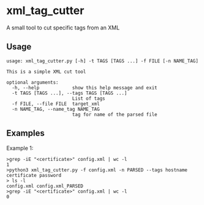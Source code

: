 # xml_tag_cutter
A small tool to cut specific tags from an XML

## Usage

```
usage: xml_tag_cutter.py [-h] -t TAGS [TAGS ...] -f FILE [-n NAME_TAG]

This is a simple XML cut tool

optional arguments:
  -h, --help            show this help message and exit
  -t TAGS [TAGS ...], --tags TAGS [TAGS ...]
                        List of tags
  -f FILE, --file FILE  target_xml
  -n NAME_TAG, --name_tag NAME_TAG
                        tag for name of the parsed file 
```

## Examples
Example 1:
```
>grep -iE "<certificate>" config.xml | wc -l
1
>python3 xml_tag_cutter.py -f config.xml -n PARSED --tags hostname certificate password
> ls -l
config.xml config.xml_PARSED
>grep -iE "<certificate>" config.xml | wc -l 
0

```
